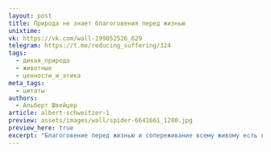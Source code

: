 ```yaml
---
layout: post
title: Природа не знает благоговения перед жизнью
unixtime: 
vk: https://vk.com/wall-199052526_629
telegram: https://t.me/reducing_suffering/324
tags:
  - дикая_природа
  - животные
  - ценности_и_этика
meta_tags:
  - цитаты
authors:
  - Альберт Швейцер
article: albert-schweitzer-1
preview: assets/images/wall/spider-6641661_1280.jpg
preview_here: true
excerpt: "Благоговение перед жизнью и сопереживание всему живому есть великое событие для мира. Природа не знает благоговения перед жизнью. Она тысячекратно порождает жизнь и разрушает ее тысячекратно самым бессмысленным образом. На всех ступенях жизни вплоть до человека господствует особое «невежество». Все существа обладают волей к жизни, но не обладают способностью сопереживать происходящему в других существах; все они страдают, но не могут сострадать. Великая воля к жизни, благодаря которой сохраняется природа, является загадкой для самой себя. Одни существа живут за счет других. Природа заставляет их быть ужасно жестокими. Она заставляет насекомых под маской инстинкта протыкать других насекомых жалом и откладывать в них яйца, чтобы то, что потом развивается из яйца, могло жить в гусенице и мучить ее до смерти. Она приказывает муравьям объединиться и набрасываться на бедное маленькое существо, чтобы забить его до смерти. Посмотрите на паука! Как ужасно ремесло, которому его научила природа!"
---
```


